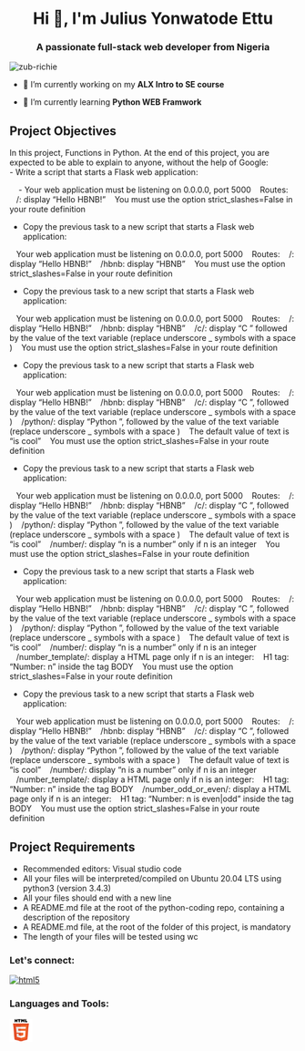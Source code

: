 <h1 align="center">Hi 👋, I'm Julius Yonwatode Ettu</h1>
<h3 align="center">A passionate full-stack web developer from Nigeria</h3>

<p align="left"> <img src="https://komarev.com/ghpvc/?username=zub-richie&label=Profile%20views&color=0e75b6&style=flat" alt="zub-richie" /> </p>

- 🔭 I’m currently working on my **ALX Intro to SE course**

- 🌱 I’m currently learning **Python WEB Framwork**
<h2 align="left">Project Objectives</h2>
<p align="left">In this project, Functions in Python. At the end of this project, you are expected to be able to explain to anyone, without the help of Google:<br>
- Write a script that starts a Flask web application:

&nbsp;&nbsp;&nbsp; - Your web application must be listening on 0.0.0.0, port 5000
&nbsp;&nbsp;&nbsp;Routes:
&nbsp;&nbsp;&nbsp;/: display “Hello HBNB!”
&nbsp;&nbsp;&nbsp;You must use the option strict_slashes=False in your route definition
- Copy the previous task to a new script that starts a Flask web application:

&nbsp;&nbsp;&nbsp;Your web application must be listening on 0.0.0.0, port 5000
&nbsp;&nbsp;&nbsp;Routes:
&nbsp;&nbsp;&nbsp;/: display “Hello HBNB!”
&nbsp;&nbsp;&nbsp;/hbnb: display “HBNB”
&nbsp;&nbsp;&nbsp;You must use the option strict_slashes=False in your route definition
- Copy the previous task to a new script that starts a Flask web application:

&nbsp;&nbsp;&nbsp;Your web application must be listening on 0.0.0.0, port 5000
&nbsp;&nbsp;&nbsp;Routes:
&nbsp;&nbsp;&nbsp;/: display “Hello HBNB!”
&nbsp;&nbsp;&nbsp;/hbnb: display “HBNB”
&nbsp;&nbsp;&nbsp;/c/<text>: display “C ” followed by the value of the text variable (replace underscore _ symbols with a space )
&nbsp;&nbsp;&nbsp;You must use the option strict_slashes=False in your route definition
- Copy the previous task to a new script that starts a Flask web application:

&nbsp;&nbsp;&nbsp;Your web application must be listening on 0.0.0.0, port 5000
&nbsp;&nbsp;&nbsp;Routes:
&nbsp;&nbsp;&nbsp;/: display “Hello HBNB!”
&nbsp;&nbsp;&nbsp;/hbnb: display “HBNB”
&nbsp;&nbsp;&nbsp;/c/<text>: display “C ”, followed by the value of the text variable (replace underscore _ symbols with a space )
&nbsp;&nbsp;&nbsp;/python/<text>: display “Python ”, followed by the value of the text variable (replace underscore _ symbols with a space )
&nbsp;&nbsp;&nbsp;The default value of text is “is cool”
&nbsp;&nbsp;&nbsp;You must use the option strict_slashes=False in your route definition
- Copy the previous task to a new script that starts a Flask web application:

&nbsp;&nbsp;&nbsp;Your web application must be listening on 0.0.0.0, port 5000
&nbsp;&nbsp;&nbsp;Routes:
&nbsp;&nbsp;&nbsp;/: display “Hello HBNB!”
&nbsp;&nbsp;&nbsp;/hbnb: display “HBNB”
&nbsp;&nbsp;&nbsp;/c/<text>: display “C ”, followed by the value of the text variable (replace underscore _ symbols with a space )
&nbsp;&nbsp;&nbsp;/python/<text>: display “Python ”, followed by the value of the text variable (replace underscore _ symbols with a space )
&nbsp;&nbsp;&nbsp;The default value of text is “is cool”
&nbsp;&nbsp;&nbsp;/number/<n>: display “n is a number” only if n is an integer
&nbsp;&nbsp;&nbsp;You must use the option strict_slashes=False in your route definition
- Copy the previous task to a new script that starts a Flask web application:

&nbsp;&nbsp;&nbsp;Your web application must be listening on 0.0.0.0, port 5000
&nbsp;&nbsp;&nbsp;Routes:
&nbsp;&nbsp;&nbsp;/: display “Hello HBNB!”
&nbsp;&nbsp;&nbsp;/hbnb: display “HBNB”
&nbsp;&nbsp;&nbsp;/c/<text>: display “C ”, followed by the value of the text variable (replace underscore _ symbols with a space )
&nbsp;&nbsp;&nbsp;/python/<text>: display “Python ”, followed by the value of the text variable (replace underscore _ symbols with a space )
&nbsp;&nbsp;&nbsp;The default value of text is “is cool”
&nbsp;&nbsp;&nbsp;/number/<n>: display “n is a number” only if n is an integer
&nbsp;&nbsp;&nbsp;/number_template/<n>: display a HTML page only if n is an integer:
&nbsp;&nbsp;&nbsp;H1 tag: “Number: n” inside the tag BODY
&nbsp;&nbsp;&nbsp;You must use the option strict_slashes=False in your route definition
- Copy the previous task to a new script that starts a Flask web application:

&nbsp;&nbsp;&nbsp;Your web application must be listening on 0.0.0.0, port 5000
&nbsp;&nbsp;&nbsp;Routes:
&nbsp;&nbsp;&nbsp;/: display “Hello HBNB!”
&nbsp;&nbsp;&nbsp;/hbnb: display “HBNB”
&nbsp;&nbsp;&nbsp;/c/<text>: display “C ”, followed by the value of the text variable (replace underscore _ symbols with a space )
&nbsp;&nbsp;&nbsp;/python/<text>: display “Python ”, followed by the value of the text variable (replace underscore _ symbols with a space )
&nbsp;&nbsp;&nbsp;The default value of text is “is cool”
&nbsp;&nbsp;&nbsp;/number/<n>: display “n is a number” only if n is an integer
&nbsp;&nbsp;&nbsp;/number_template/<n>: display a HTML page only if n is an integer:
&nbsp;&nbsp;&nbsp;H1 tag: “Number: n” inside the tag BODY
&nbsp;&nbsp;&nbsp;/number_odd_or_even/<n>: display a HTML page only if n is an integer:
&nbsp;&nbsp;&nbsp;H1 tag: “Number: n is even|odd” inside the tag BODY
&nbsp;&nbsp;&nbsp;You must use the option strict_slashes=False in your route definition

</p>

<h2 align="left">Project Requirements</h2>

- Recommended editors: Visual studio code
- All your files will be interpreted/compiled on Ubuntu 20.04 LTS using python3 (version 3.4.3)
- All your files should end with a new line
- A README.md file at the root of the python-coding repo, containing a description of the repository
- A README.md file, at the root of the folder of this project, is mandatory
- The length of your files will be tested using wc

<h3 align="left">Let's connect:</h3>
<p align="left"> <a href="https://www.linkedin.com/in/julius-ettu-yonwatode" target="_blank" rel="noreferrer"> <img src="https://static.vecteezy.com/system/resources/previews/018/930/587/original/linkedin-logo-linkedin-icon-transparent-free-png.png" alt="html5" width="50" height="50"/> </a> </p>


<h3 align="left">Languages and Tools:</h3>
<p align="left"> <a href="https://www.w3.org/html/" target="_blank" rel="noreferrer"> <img src="https://raw.githubusercontent.com/devicons/devicon/master/icons/html5/html5-original-wordmark.svg" alt="html5" width="40" height="40"/> </a> </p>
